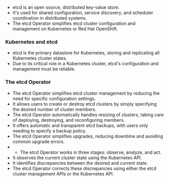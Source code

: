 - etcd is an open source, distributed key-value store. 
- It's used for shared configuration, service discovery, and scheduler coordination in distributed systems. 
- The etcd Operator simplifies etcd cluster configuration and management on Kubernetes or Red Hat OpenShift.

### Kubernetes and etcd
- etcd is the primary datastore for Kubernetes, storing and replicating all Kubernetes cluster states. 
- Due to its critical role in a Kubernetes cluster, etcd's configuration and management must be reliable.

### The etcd Operator
- The etcd Operator simplifies etcd cluster management by reducing the need for specific configuration settings. 
- It allows users to create or destroy etcd clusters by simply specifying the desired number of cluster members. 
- The etcd Operator automatically handles resizing of clusters, taking care of deploying, destroying, and reconfiguring members. 
- It offers automatic and transparent etcd backups, with users only needing to specify a backup policy. 
- The etcd Operator simplifies upgrades, reducing downtime and avoiding common upgrade errors.
- - The etcd Operator works in three stages: observe, analyze, and act. 
- It observes the current cluster state using the Kubernetes API. 
- It identifies discrepancies between the desired and current state. 
- The etcd Operator corrects these discrepancies using either the etcd cluster management APIs or the Kubernetes API.